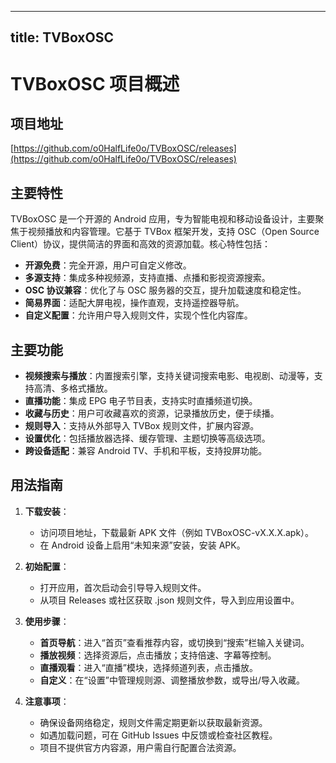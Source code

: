 
---
title: TVBoxOSC
---

# TVBoxOSC 项目概述

## 项目地址
[https://github.com/o0HalfLife0o/TVBoxOSC/releases](https://github.com/o0HalfLife0o/TVBoxOSC/releases)

## 主要特性
TVBoxOSC 是一个开源的 Android 应用，专为智能电视和移动设备设计，主要聚焦于视频播放和内容管理。它基于 TVBox 框架开发，支持 OSC（Open Source Client）协议，提供简洁的界面和高效的资源加载。核心特性包括：
- **开源免费**：完全开源，用户可自定义修改。
- **多源支持**：集成多种视频源，支持直播、点播和影视资源搜索。
- **OSC 协议兼容**：优化了与 OSC 服务器的交互，提升加载速度和稳定性。
- **简易界面**：适配大屏电视，操作直观，支持遥控器导航。
- **自定义配置**：允许用户导入规则文件，实现个性化内容库。

## 主要功能
- **视频搜索与播放**：内置搜索引擎，支持关键词搜索电影、电视剧、动漫等，支持高清、多格式播放。
- **直播功能**：集成 EPG 电子节目表，支持实时直播频道切换。
- **收藏与历史**：用户可收藏喜欢的资源，记录播放历史，便于续播。
- **规则导入**：支持从外部导入 TVBox 规则文件，扩展内容源。
- **设置优化**：包括播放器选择、缓存管理、主题切换等高级选项。
- **跨设备适配**：兼容 Android TV、手机和平板，支持投屏功能。

## 用法指南
1. **下载安装**：
   - 访问项目地址，下载最新 APK 文件（例如 TVBoxOSC-vX.X.X.apk）。
   - 在 Android 设备上启用“未知来源”安装，安装 APK。

2. **初始配置**：
   - 打开应用，首次启动会引导导入规则文件。
   - 从项目 Releases 或社区获取 .json 规则文件，导入到应用设置中。

3. **使用步骤**：
   - **首页导航**：进入“首页”查看推荐内容，或切换到“搜索”栏输入关键词。
   - **播放视频**：选择资源后，点击播放；支持倍速、字幕等控制。
   - **直播观看**：进入“直播”模块，选择频道列表，点击播放。
   - **自定义**：在“设置”中管理规则源、调整播放参数，或导出/导入收藏。

4. **注意事项**：
   - 确保设备网络稳定，规则文件需定期更新以获取最新资源。
   - 如遇加载问题，可在 GitHub Issues 中反馈或检查社区教程。
   - 项目不提供官方内容源，用户需自行配置合法资源。